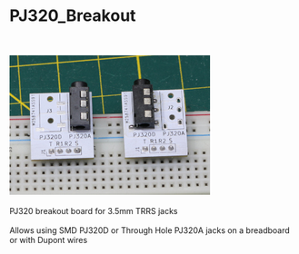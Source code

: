 # PJ320_Breakout
<br><br>![PCB](Assembled_PCB.JPG)<BR><BR>
PJ320 breakout board for 3.5mm TRRS jacks<BR><BR>
Allows using SMD PJ320D or Through Hole PJ320A jacks on a breadboard or with Dupont wires
